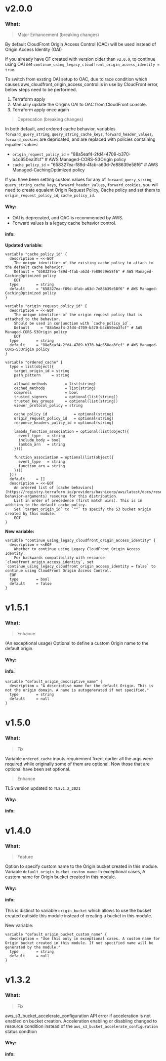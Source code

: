 # v2.0.0

### What:

> Major Enhancement (breaking changes)

By default CloudFront Origin Access Control (OAC) will be used instead of Origin Access Identity (OAI)

If you already have CF created with version older than `v2.0.0`, to continue using OAI set `continue_using_legacy_cloudfront_origin_access_identity = true`.

To switch from exsting OAI setup to OAC, due to race condition which causes aws_cloudfront_origin_access_control is in use by CloudFront error, below steps need to be performed.

1. Terraform apply
2. Manually update the Origins OAI to OAC from CloudFront console.
3. Terraform apply once again

> Deprecation (breaking changes)

In both default, and ordered cache behavior, variables `forward_query_string`, `query_string_cache_keys`, `forward_header_values`, `forward_cookies` are depricated, and are replaced with policies containing equalent values:

- `origin_request_policy_id` = "88a5eaf4-2fd4-4709-b370-b4c650ea3fcf" # AWS Managed-CORS-S3Origin policy
- `cache_policy_id` = "658327ea-f89d-4fab-a63d-7e88639e58f6" # AWS Managed-CachingOptimized policy

If you have been setting custom values for any of `forward_query_string`, `query_string_cache_keys`, `forward_header_values`, `forward_cookies`, you will need to create equalent Origin Request Policy, Cache policy and set them to `origin_request_policy_id`, `cache_policy_id`.

#### Why:

- OAI is deprecated, and OAC is recommended by AWS.
- Forward values is a legacy cache behavior control.

#### info:

**Updated variable:**

```
variable "cache_policy_id" {
  description = <<-EOT
    The unique identifier of the existing cache policy to attach to the default cache behavior.
    Default = "658327ea-f89d-4fab-a63d-7e88639e58f6" # AWS Managed-CachingOptimized policy
    EOT
  type        = string
  default     = "658327ea-f89d-4fab-a63d-7e88639e58f6" # AWS Managed-CachingOptimized policy
}

variable "origin_request_policy_id" {
  description = <<-EOT
    The unique identifier of the origin request policy that is attached to the behavior.
    Should be used in conjunction with `cache_policy_id`.
    Default     = "88a5eaf4-2fd4-4709-b370-b4c650ea3fcf" # AWS Managed-CORS-S3Origin policy
    EOT
  type        = string
  default     = "88a5eaf4-2fd4-4709-b370-b4c650ea3fcf" # AWS Managed-CORS-S3Origin policy
}

variable "ordered_cache" {
  type = list(object({
    target_origin_id = string
    path_pattern     = string

    allowed_methods        = list(string)
    cached_methods         = list(string)
    compress               = bool
    trusted_signers        = optional(list(string))
    trusted_key_groups     = optional(list(string))
    viewer_protocol_policy = string

    cache_policy_id            = optional(string)
    origin_request_policy_id   = optional(string)
    response_headers_policy_id = optional(string)

    lambda_function_association = optional(list(object({
      event_type   = string
      include_body = bool
      lambda_arn   = string
    })))

    function_association = optional(list(object({
      event_type   = string
      function_arn = string
    })))
  }))
  default     = []
  description = <<-EOT
    An ordered list of [cache behaviors](https://registry.terraform.io/providers/hashicorp/aws/latest/docs/resources/cloudfront_distribution#cache-behavior-arguments) resource for this distribution.
    List in order of precedence (first match wins). This is in addition to the default cache policy.
    Set `target_origin_id` to `""` to specify the S3 bucket origin created by this module.
    EOT
}
```

**New variable:**

```
variable "continue_using_legacy_cloudfront_origin_access_identity" {
  description = <<EOF
    Whether to continue using Legacy CloudFront Origin Access Identity.
    For backwards compatibility with resource `cloudfront_origin_access_identity`, set `continue_using_legacy_cloudfront_origin_access_identity = false` to continue using CloudFront Origin Access Control.
  EOF
  type        = bool
  default     = false
}
```

# v1.5.1

### What:

> Enhance

(An exceptional usage) Optional to define a custom Origin name to the default origin.

#### Why:

#### info:

```
variable "default_origin_descriptive_name" {
  description = "A descriptive name for the default Origin. This is not the origin domain. A name is autogenerated if not specified."
  type        = string
  default     = null
}
```

# v1.5.0

### What:

> Fix

Variable `ordered_cache` inputs requirement fixed, earlier all the args were required while originally some of them are optional. Now those that are optional have been set optional.

> Enhance

TLS version updated to `TLSv1.2_2021`

#### Why:

#### info:

# v1.4.0

### What:

> Feature

Option to specify custom name to the Origin bucket created in this module.
Variable `default_origin_bucket_custom_name`: In exceptional cases, A custom name for Origin bucket created in this module.

#### Why:

#### info:

This is distinct to variable `origin_bucket` which allows to use the bucket created outiside this module instead of creating a bucket in this module.

New variable:

```
variable "default_origin_bucket_custom_name" {
  description = "Use this only in exceptional cases. A custom name for Origin bucket created in this module. If not specified name will be generated by the module."
  type        = string
  default     = null
}

```

# v1.3.2

### What:

> Fix

aws_s3_bucket_accelerate_configuration API error if acceleration is not enabled on bucket creation. Acceleration enabling or disabling changed to resource condition instead of the `aws_s3_bucket_accelerate_configuration` status condtion

#### Why:

#### info:

